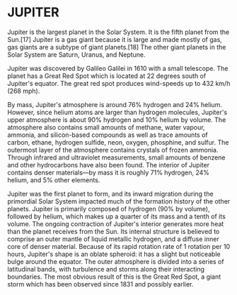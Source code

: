 # JUPITER

Jupiter is the largest planet in the Solar System. It is the fifth planet from the Sun.[17] Jupiter is a gas giant because it is large and made mostly of gas, gas giants are a subtype of giant planets.[18] The other giant planets in the Solar System are Saturn, Uranus, and Neptune.

Jupiter was discovered by Galileo Galilei in 1610 with a small telescope. The planet has a Great Red Spot which is located at 22 degrees south of Jupiter's equator. The great red spot produces wind-speeds up to 432 km/h (268 mph).

By mass, Jupiter's atmosphere is around 76% hydrogen and 24% helium. However, since helium atoms are larger than hydrogen molecules, Jupiter's upper atmosphere is about 90% hydrogen and 10% helium by volume. The atmosphere also contains small amounts of methane, water vapour, ammonia, and silicon-based compounds as well as trace amounts of carbon, ethane, hydrogen sulfide, neon, oxygen, phosphine, and sulfur. The outermost layer of the atmosphere contains crystals of frozen ammonia. Through infrared and ultraviolet measurements, small amounts of benzene and other hydrocarbons have also been found. The interior of Jupiter contains denser materials—by mass it is roughly 71% hydrogen, 24% helium, and 5% other elements.

Jupiter was the first planet to form, and its inward migration during the primordial Solar System impacted much of the formation history of the other planets. Jupiter is primarily composed of hydrogen (90% by volume), followed by helium, which makes up a quarter of its mass and a tenth of its volume. The ongoing contraction of Jupiter's interior generates more heat than the planet receives from the Sun. Its internal structure is believed to comprise an outer mantle of liquid metallic hydrogen, and a diffuse inner core of denser material. Because of its rapid rotation rate of 1 rotation per 10 hours, Jupiter's shape is an oblate spheroid: it has a slight but noticeable bulge around the equator. The outer atmosphere is divided into a series of latitudinal bands, with turbulence and storms along their interacting boundaries. The most obvious result of this is the Great Red Spot, a giant storm which has been observed since 1831 and possibly earlier.